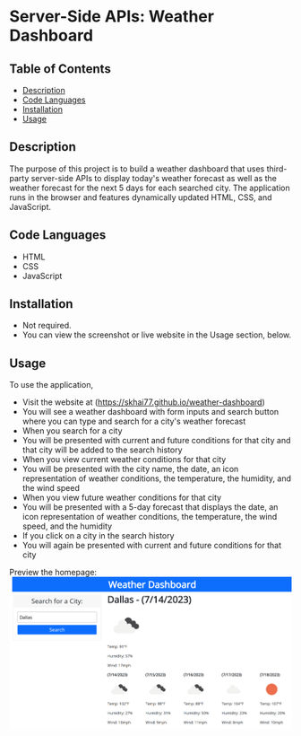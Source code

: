 # Server-Side APIs: Weather Dashboard


## Table of Contents

- [Description](#description)
- [Code Languages](#code-languages)
- [Installation](#installation)
- [Usage](#usage)


## Description

The purpose of this project is to build a weather dashboard that uses third-party server-side APIs to display today's weather forecast as well as the weather forecast for the next 5 days for each searched city. The application runs in the browser and features dynamically updated HTML, CSS, and JavaScript.


## Code Languages

- HTML
- CSS
- JavaScript


## Installation

- Not required.
- You can view the screenshot or live website in the Usage section, below.


## Usage

To use the application,
- Visit the website at (https://skhai77.github.io/weather-dashboard)
- You will see a weather dashboard with form inputs and search button where you can type and search for a city's weather forecast 
- When you search for a city
- You will be presented with current and future conditions for that city and that city will be added to the search history
- When you view current weather conditions for that city
- You will be presented with the city name, the date, an icon representation of weather conditions, the temperature, the humidity, and the wind speed
- When you view future weather conditions for that city
- You will be presented with a 5-day forecast that displays the date, an icon representation of weather conditions, the temperature, the wind speed, and the humidity
- If you click on a city in the search history
- You will again be presented with current and future conditions for that city

Preview the homepage:
![Weather Dashboard Screenshot](./assets/screenshot/weather-dashboard.png)


